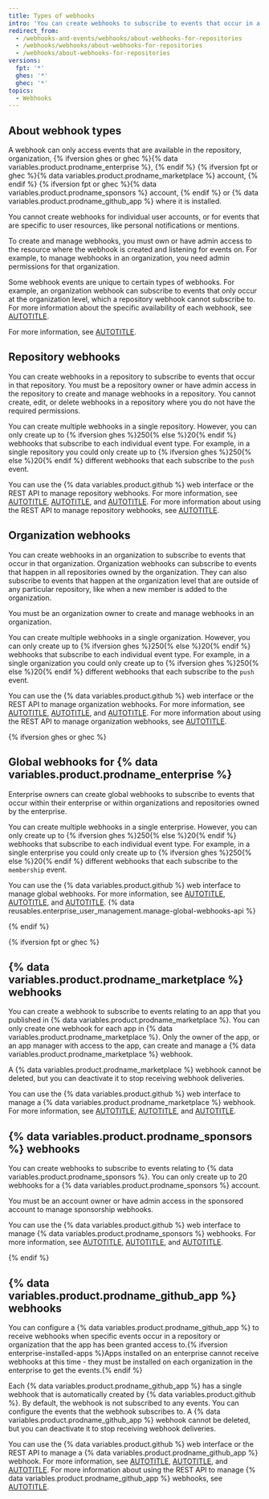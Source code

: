 ```yaml
---
title: Types of webhooks
intro: 'You can create webhooks to subscribe to events that occur in a specific repository, organization, {% ifversion ghes or ghec %}{% data variables.product.prodname_enterprise %}, {% endif %} {% ifversion fpt or ghec %}{% data variables.product.prodname_marketplace %} account, {% endif %} {% ifversion fpt or ghec %}{% data variables.product.prodname_sponsors %} account, {% endif %} or {% data variables.product.prodname_github_app %}.'
redirect_from:
  - /webhooks-and-events/webhooks/about-webhooks-for-repositories
  - /webhooks/webhooks/about-webhooks-for-repositories
  - /webhooks/about-webhooks-for-repositories
versions:
  fpt: '*'
  ghes: '*'
  ghec: '*'
topics:
  - Webhooks
---
```


## About webhook types

A webhook can only access events that are available in the repository, organization, {% ifversion ghes or ghec %}{% data variables.product.prodname_enterprise %}, {% endif %} {% ifversion fpt or ghec %}{% data variables.product.prodname_marketplace %} account, {% endif %} {% ifversion fpt or ghec %}{% data variables.product.prodname_sponsors %} account, {% endif %} or {% data variables.product.prodname_github_app %} where it is installed.

You cannot create webhooks for individual user accounts, or for events that are specific to user resources, like personal notifications or mentions.

To create and manage webhooks, you must own or have admin access to the resource where the webhook is created and listening for events on. For example, to manage webhooks in an organization, you need admin permissions for that organization.

Some webhook events are unique to certain types of webhooks. For example, an organization webhook can subscribe to events that only occur at the organization level, which a repository webhook cannot subscribe to. For more information about the specific availability of each webhook, see [AUTOTITLE](/webhooks/webhook-events-and-payloads).

For more information, see [AUTOTITLE](/webhooks/about-webhooks).

## Repository webhooks

You can create webhooks in a repository to subscribe to events that occur in that repository. You must be a repository owner or have admin access in the repository to create and manage webhooks in a repository. You cannot create, edit, or delete webhooks in a repository where you do not have the required permissions.

You can create multiple webhooks in a single repository. However, you can only create up to {% ifversion ghes %}250{% else %}20{% endif %} webhooks that subscribe to each individual event type. For example, in a single repository you could only create up to {% ifversion ghes %}250{% else %}20{% endif %} different webhooks that each subscribe to the `push` event.

You can use the {% data variables.product.github %} web interface or the REST API to manage repository webhooks. For more information, see [AUTOTITLE](/webhooks/using-webhooks/creating-webhooks#creating-a-repository-webhook), [AUTOTITLE](/webhooks/using-webhooks/editing-webhooks#editing-a-repository-webhook), and [AUTOTITLE](/webhooks/using-webhooks/disabling-webhooks#disabling-a-repository-webhook). For more information about using the REST API to manage repository webhooks, see [AUTOTITLE](/rest/webhooks).

## Organization webhooks

You can create webhooks in an organization to subscribe to events that occur in that organization. Organization webhooks can subscribe to events that happen in all repositories owned by the organization. They can also subscribe to events that happen at the organization level that are outside of any particular repository, like when a new member is added to the organization.

You must be an organization owner to create and manage webhooks in an organization.

You can create multiple webhooks in a single organization. However, you can only create up to {% ifversion ghes %}250{% else %}20{% endif %} webhooks that subscribe to each individual event type. For example, in a single organization you could only create up to {% ifversion ghes %}250{% else %}20{% endif %} different webhooks that each subscribe to the `push` event.

You can use the {% data variables.product.github %} web interface or the REST API to manage organization webhooks. For more information, see [AUTOTITLE](/webhooks/using-webhooks/creating-webhooks#creating-an-organization-webhook), [AUTOTITLE](/webhooks/using-webhooks/editing-webhooks#editing-an-organization-webhook), and [AUTOTITLE](/webhooks/using-webhooks/disabling-webhooks#disabling-an-organization-webhook). For more information about using the REST API to manage organization webhooks, see [AUTOTITLE](/rest/orgs/webhooks).

{% ifversion ghes or ghec %}

## Global webhooks for {% data variables.product.prodname_enterprise %}

Enterprise owners can create global webhooks to subscribe to events that occur within their enterprise or within organizations and repositories owned by the enterprise.

You can create multiple webhooks in a single enterprise. However, you can only create up to {% ifversion ghes %}250{% else %}20{% endif %} webhooks that subscribe to each individual event type. For example, in a single enterprise you could only create up to {% ifversion ghes %}250{% else %}20{% endif %} different webhooks that each subscribe to the `membership` event.

You can use the {% data variables.product.github %} web interface to manage global webhooks. For more information, see [AUTOTITLE](/webhooks/using-webhooks/creating-webhooks#creating-a-global-webhook-for-a-github-enterprise), [AUTOTITLE](/webhooks/using-webhooks/editing-webhooks#editing-a-global-webhook-for-a-github-enterprise), and [AUTOTITLE](/webhooks/using-webhooks/disabling-webhooks#disabling-a-global-webhook-for-a-github-enterprise). {% data reusables.enterprise_user_management.manage-global-webhooks-api %}

{% endif %}

{% ifversion fpt or ghec %}

## {% data variables.product.prodname_marketplace %} webhooks

You can create a webhook to subscribe to events relating to an app that you published in {% data variables.product.prodname_marketplace %}. You can only create one webhook for each app in {% data variables.product.prodname_marketplace %}. Only the owner of the app, or an app manager with access to the app, can create and manage a {% data variables.product.prodname_marketplace %} webhook.

A {% data variables.product.prodname_marketplace %} webhook cannot be deleted, but you can deactivate it to stop receiving webhook deliveries.

You can use the {% data variables.product.github %} web interface to manage a {% data variables.product.prodname_marketplace %} webhook. For more information, see [AUTOTITLE](/webhooks/using-webhooks/creating-webhooks#creating-a-github-marketplace-webhook), [AUTOTITLE](/webhooks/using-webhooks/editing-webhooks#editing-a-github-marketplace-webhook), and [AUTOTITLE](/webhooks/using-webhooks/disabling-webhooks#disabling-a-github-marketplace-webhook).

## {% data variables.product.prodname_sponsors %} webhooks

You can create webhooks to subscribe to events relating to {% data variables.product.prodname_sponsors %}. You can only create up to 20 webhooks for a {% data variables.product.prodname_sponsors %} account.

You must be an account owner or have admin access in the sponsored account to manage sponsorship webhooks.

You can use the {% data variables.product.github %} web interface to manage {% data variables.product.prodname_sponsors %} webhooks. For more information, see [AUTOTITLE](/webhooks/using-webhooks/creating-webhooks#creating-a-github-sponsors-webhook), [AUTOTITLE](/webhooks/using-webhooks/editing-webhooks#editing-a-github-sponsors-webhook), and [AUTOTITLE](/webhooks/using-webhooks/disabling-webhooks#disabling-a-github-sponsors-webhook).

{% endif %}

## {% data variables.product.prodname_github_app %} webhooks

You can configure a {% data variables.product.prodname_github_app %} to receive webhooks when specific events occur in a repository or organization that the app has been granted access to.{% ifversion enterprise-installed-apps %}Apps installed on an enterprise cannot receive webhooks at this time - they must be installed on each organization in the enterprise to get the events.{% endif %}

Each {% data variables.product.prodname_github_app %} has a single webhook that is automatically created by {% data variables.product.github %}. By default, the webhook is not subscribed to any events. You can configure the events that the webhook subscribes to. A {% data variables.product.prodname_github_app %} webhook cannot be deleted, but you can deactivate it to stop receiving webhook deliveries.

You can use the {% data variables.product.github %} web interface or the REST API to manage a {% data variables.product.prodname_github_app %} webhook. For more information, see [AUTOTITLE](/webhooks/using-webhooks/creating-webhooks#creating-webhooks-for-a-github-app), [AUTOTITLE](/webhooks/using-webhooks/editing-webhooks#editing-webhooks-for-a-github-app), and [AUTOTITLE](/webhooks/using-webhooks/disabling-webhooks#disabling-webhooks-for-a-github-app). For more information about using the REST API to manage {% data variables.product.prodname_github_app %} webhooks, see [AUTOTITLE](/rest/apps/webhooks).
